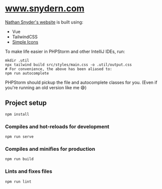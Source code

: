 # www.snydern.com

[Nathan Snyder's website](www.snydern.com) is built using:
- Vue
- TailwindCSS
- [Simple Icons](https://simpleicons.org)

To make life easier in PHPStorm and other IntelliJ IDEs,
run:

```
mkdir .util
npx tailwind build src/styles/main.css -o .util/output.css
# For convenience, the above has been aliased to:
npm run autocomplete
```

PHPStorm should pickup the file and autocomplete classes for you.
(Even if you're running an old version like me 😅)

## Project setup
```
npm install
```

### Compiles and hot-reloads for development
```
npm run serve
```

### Compiles and minifies for production
```
npm run build
```

### Lints and fixes files
```
npm run lint
```

